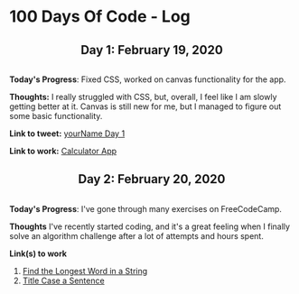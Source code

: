 # 100 Days Of Code - Log

<h2 align="center">Day 1: February 19, 2020</h2>
<img src="#" alt="">

**Today's Progress**: Fixed CSS, worked on canvas functionality for the app.

**Thoughts:** I really struggled with CSS, but, overall, I feel like I am slowly getting better at it. Canvas is still new for me, but I managed to figure out some basic functionality.

**Link to tweet:** [yourName Day 1](insertLinkToTweet)

**Link to work:** [Calculator App](http://www.example.com)


<h2 align="center">Day 2: February 20, 2020</h2>
<img src="#" alt="">

**Today's Progress**: I've gone through many exercises on FreeCodeCamp.

**Thoughts** I've recently started coding, and it's a great feeling when I finally solve an algorithm challenge after a lot of attempts and hours spent.

**Link(s) to work**
1. [Find the Longest Word in a String](https://www.freecodecamp.com/challenges/find-the-longest-word-in-a-string)
2. [Title Case a Sentence](https://www.freecodecamp.com/challenges/title-case-a-sentence)
